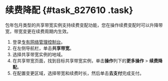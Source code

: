 # 续费降配 {#task_827610 .task}

包年包月类型的共享带宽实例支持续费变配功能，您在操作续费变配时可以升降带宽，带宽变更在续费周期内生效。

1.  登录[专有网络管理控制台](https://vpcnext.console.aliyun.com)。
2.  在左侧导航栏，单击**共享带宽**。
3.  选择共享带宽实例的地域。
4.  在共享带宽页面，找到目标共享带宽实例，单击**操作**列下的**更多操作** \> **续费降配**。
5.  在配置变更区域，选择带宽和续费时长，然后单击**去支付**完成支付。

